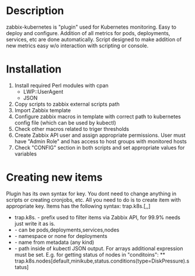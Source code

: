 # Description
zabbix-kubernetes is "plugin" used for Kubernetes monitoring. Easy to deploy and configure. Addition of all metrics for pods, deployments, services, etc are done automatically. Script designed to make addition of new metrics easy w/o interaction with scripting or console.
# Installation
1. Install required Perl modules with cpan
    * LWP::UserAgent
    * JSON
1. Copy scripts to zabbix external scripts path
1. Import Zabbix template
1. Configure zabbix macros in template with correct path to kubernetes config file (which can be used by kubectl)
1. Check other macros related to triger thresholds
1. Create Zabbix API user and assign appropriate permissions. User must have "Admin Role" and has access to host groups with monitored hosts
1. Check "CONFIG" section in both scripts and set appropriate values for variables

# Creating new items
Plugin has its own syntax for key. You dont need to change anything in scripts or creating cronjobs, etc. All you need to do is to create item with appropriate key. Items has the following syntax:
trap.k8s.<kind>[<namespace>,<name>,<jsonpath>]
* trap.k8s. - prefix used to filter items via Zabbix API, for 99.9% needs just write it as is.
* <kind> - can be pods,deployments,services,nodes
* <namespace> - namespace or none for deployments
* <name> - name from metadata (any kind)
* <jsonpath> - path inside of kubectl JSON output. For arrays additional expression must be set. E.g. for getting status of nodes in "conditoins": 
** trap.k8s.nodes[default,minikube,status.conditions(type=DiskPressure).status]
